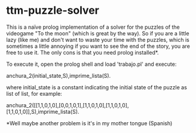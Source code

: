 ttm-puzzle-solver
=================

This is a naïve prolog implementation of a solver for the puzzles of the videogame "To the moon" (which is great by the way).
So if you are a little lazy (like me) and don't want to waste your time with the puzzles, which is sometimes a little annoying if you want to see the end of the story, you are free to use it.
The only cons is that you need prolog installed*.

To execute it, open the prolog shell and load 'trabajo.pl' and execute:

anchura_2(initial_state,S),imprime_lista(S).

where initial_state is a constant indicating the initial state of the puzzle as list of list, for example:

anchura_2([[1,1,0,1,0],[0,0,1,0,1],[1,1,0,1,0],[1,1,0,1,0],[1,1,0,1,0]],S),imprime_lista(S).

*Well maybe another problem is it's in my mother tongue (Spanish)
